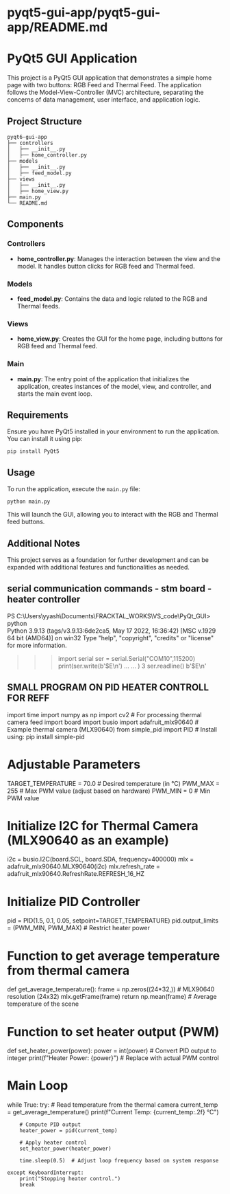 # pyqt5-gui-app/pyqt5-gui-app/README.md

# PyQt5 GUI Application

This project is a PyQt5 GUI application that demonstrates a simple home page with two buttons: RGB Feed and Thermal Feed. The application follows the Model-View-Controller (MVC) architecture, separating the concerns of data management, user interface, and application logic.

## Project Structure

```
pyqt6-gui-app
├── controllers
│   ├── __init__.py
│   ├── home_controller.py
├── models
│   ├── __init__.py
│   ├── feed_model.py
├── views
│   ├── __init__.py
│   ├── home_view.py
├── main.py
└── README.md
```

## Components

### Controllers
- **home_controller.py**: Manages the interaction between the view and the model. It handles button clicks for RGB feed and Thermal feed.

### Models
- **feed_model.py**: Contains the data and logic related to the RGB and Thermal feeds.

### Views
- **home_view.py**: Creates the GUI for the home page, including buttons for RGB feed and Thermal feed.

### Main
- **main.py**: The entry point of the application that initializes the application, creates instances of the model, view, and controller, and starts the main event loop.

## Requirements

Ensure you have PyQt5 installed in your environment to run the application. You can install it using pip:

```
pip install PyQt5
```

## Usage

To run the application, execute the `main.py` file:

```
python main.py
```

This will launch the GUI, allowing you to interact with the RGB and Thermal feed buttons.

## Additional Notes

This project serves as a foundation for further development and can be expanded with additional features and functionalities as needed.

## serial communication commands - stm board - heater controller

PS C:\Users\yyash\Documents\FRACKTAL_WORKS\VS_code\PyQt_GUI> python       
Python 3.9.13 (tags/v3.9.13:6de2ca5, May 17 2022, 16:36:42) [MSC v.1929 64 bit (AMD64)] on win32
Type "help", "copyright", "credits" or "license" for more information.
>>> import serial
>>> ser = serial.Serial("COM10",115200)
>>> print(ser.write(b'$E\n')
...
... )
3
>>> ser.readline()
b'$E\n'
>>>


## SMALL PROGRAM ON PID HEATER CONTROLL FOR REFF

import time
import numpy as np
import cv2  # For processing thermal camera feed
import board
import busio
import adafruit_mlx90640  # Example thermal camera (MLX90640)
from simple_pid import PID  # Install using: pip install simple-pid

# Adjustable Parameters
TARGET_TEMPERATURE = 70.0  # Desired temperature (in °C)
PWM_MAX = 255  # Max PWM value (adjust based on hardware)
PWM_MIN = 0    # Min PWM value

# Initialize I2C for Thermal Camera (MLX90640 as an example)
i2c = busio.I2C(board.SCL, board.SDA, frequency=400000)
mlx = adafruit_mlx90640.MLX90640(i2c)
mlx.refresh_rate = adafruit_mlx90640.RefreshRate.REFRESH_16_HZ

# Initialize PID Controller
pid = PID(1.5, 0.1, 0.05, setpoint=TARGET_TEMPERATURE)
pid.output_limits = (PWM_MIN, PWM_MAX)  # Restrict heater power

# Function to get average temperature from thermal camera
def get_average_temperature():
    frame = np.zeros((24*32,))  # MLX90640 resolution (24x32)
    mlx.getFrame(frame)
    return np.mean(frame)  # Average temperature of the scene

# Function to set heater output (PWM)
def set_heater_power(power):
    power = int(power)  # Convert PID output to integer
    print(f"Heater Power: {power}")  # Replace with actual PWM control

#   Main Loop
while True:
    try:
        # Read temperature from the thermal camera
        current_temp = get_average_temperature()
        print(f"Current Temp: {current_temp:.2f} °C")

        # Compute PID output
        heater_power = pid(current_temp)

        # Apply heater control
        set_heater_power(heater_power)

        time.sleep(0.5)  # Adjust loop frequency based on system response

    except KeyboardInterrupt:
        print("Stopping heater control.")
        break
